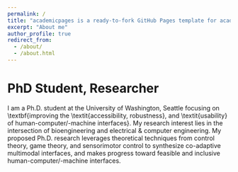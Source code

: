 ```yaml
---
permalink: /
title: "academicpages is a ready-to-fork GitHub Pages template for academic personal websites"
excerpt: "About me"
author_profile: true
redirect_from: 
  - /about/
  - /about.html
---
```

PhD Student, Researcher
======
I am a Ph.D. student at the University of Washington, Seattle focusing on \textbf{improving the \textit{accessibility, robustness}, and \textit{usability} of human-computer/-machine interfaces}. My research interest lies in the intersection of bioengineering and electrical \& computer engineering. My proposed Ph.D. research leverages theoretical techniques from control theory, game theory, and sensorimotor control to synthesize co-adaptive multimodal interfaces, and makes progress toward feasible and inclusive human-computer/-machine interfaces.


